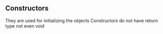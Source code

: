 ## Constructors
They are used for initializing the objects
Constructors do not have return type not even void
